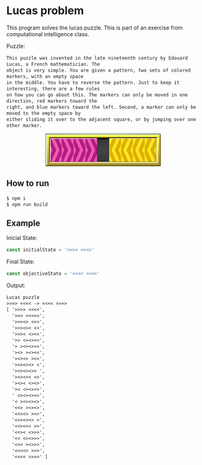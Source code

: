# Lucas problem

This program solves the lucas puzzle. This is part of an exercise from computational intelligence class.

Puzzle: 

```
This puzzle was invented in the late nineteenth century by Edouard Lucas, a French mathematician. The 
object is very simple. You are given a pattern, two sets of colored markers, with an empty space 
in the middle. You have to reverse the pattern. Just to keep it interesting, there are a few rules 
on how you can go about this. The markers can only be moved in one direction, red markers toward the 
right, and blue markers toward the left. Second, a marker can only be moved to the empty space by 
either sliding it over to the adjacent square, or by jumping over one other marker.
```
<p align="center">
	<a href="">
		<img alt="puzzle" src="./puzzle.png" width="300px">
	</a>
</p>

## How to run

```
$ npm i
$ npm run build
```

## Example 

Inicial State:

```javascript
const initialState = '>>>> <<<<'
```

Final State:

```javascript
const objectiveState = '<<<< >>>>'
```

Output: 

```
Lucas puzzle
>>>> <<<< -> <<<< >>>>
[ '>>>> <<<<',
  '>>> ><<<<',
  '>>><> <<<',
  '>>><>< <<',
  '>>>< <><<',
  '>> <><><<',
  '> ><><><<',
  '><> ><><<',
  '><><> ><<',
  '><><><> <',
  '><><><>< ',
  '><><>< <>',
  '><>< <><>',
  '>< <><><>',
  ' <><><><>',
  '< ><><><>',
  '<<> ><><>',
  '<<><> ><>',
  '<<><><> >',
  '<<><>< >>',
  '<<>< <>>>',
  '<< <><>>>',
  '<<< ><>>>',
  '<<<<> >>>',
  '<<<< >>>>' ]
```
